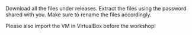 Download all the files under releases. Extract the files using the password shared with you. Make sure to rename the files accordingly.

Please also import the VM in VirtualBox before the workshop!
